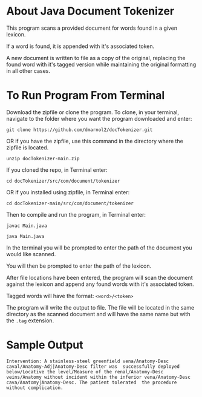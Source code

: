 # About Java Document Tokenizer
This program scans a provided document for words found in a given lexicon.

If a word is found, it is appended with it's associated token.

A new document is written to file as a copy of the original, replacing the found word with it's tagged version while maintaining the original formatting in all other cases.

# To Run Program From Terminal

Download the zipfile or clone the program. To clone, in your terminal, navigate to the folder where you want the program downloaded and enter:

`git clone https://github.com/dmarnol2/docTokenizer.git`

OR if you have the zipfile, use this command in the directory where the zipfile is located. 

`unzip docTokenizer-main.zip`

If you cloned the repo, in Terminal enter:

`cd docTokenizer/src/com/document/tokenizer` 

OR if you installed using zipfile, in Terminal enter:

`cd docTokenizer-main/src/com/document/tokenizer`

Then to compile and run the program, in Terminal enter:

`javac Main.java`

`java Main.java`


In the terminal you will be prompted to enter the path of the document you would like scanned.

You will then be prompted to enter the path of the lexicon.

After file locations have been entered, the program will scan the document against the lexicon and append any found words with it's associated token.

Tagged words will have the format: `<word>/<token>`

The program will write the output to file. The file will be located in the same directory as the scanned document and will have the same name but with the `.tag` extension.

# Sample Output
`Intervention: A stainless-steel greenfield vena/Anatomy-Desc caval/Anatomy-Adj|Anatomy-Desc filter was 
successfully deployed below/Locative the level/Measure of the renal/Anatomy-Desc veins/Anatomy without
incident within the inferior vena/Anatomy-Desc cava/Anatomy|Anatomy-Desc. The patient tolerated 
the procedure without complication.`
